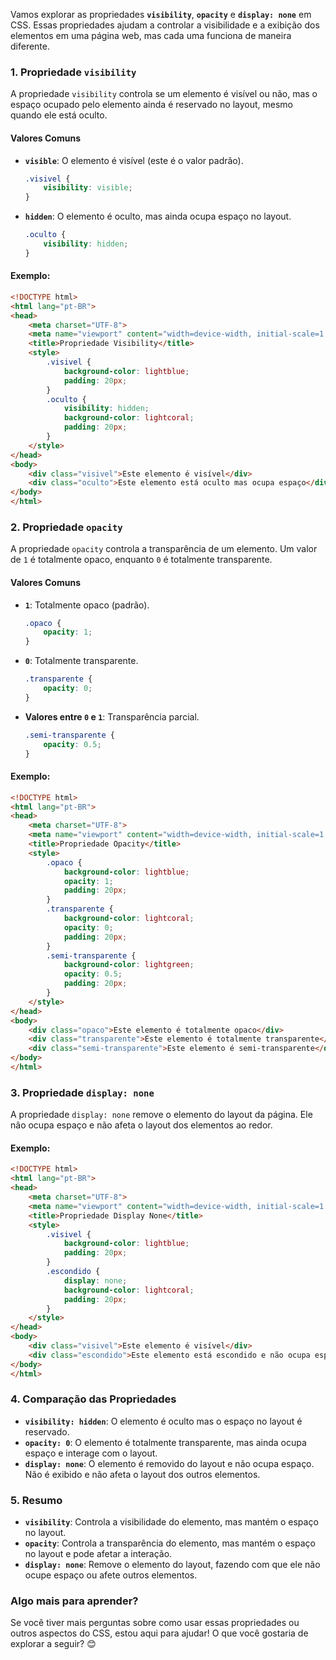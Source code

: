Vamos explorar as propriedades **`visibility`**, **`opacity`** e **`display: none`** em CSS. Essas propriedades ajudam a controlar a visibilidade e a exibição dos elementos em uma página web, mas cada uma funciona de maneira diferente.

### 1. **Propriedade `visibility`**

A propriedade `visibility` controla se um elemento é visível ou não, mas o espaço ocupado pelo elemento ainda é reservado no layout, mesmo quando ele está oculto.

#### **Valores Comuns**

- **`visible`**: O elemento é visível (este é o valor padrão).
  ```css
  .visivel {
      visibility: visible;
  }
  ```
  
- **`hidden`**: O elemento é oculto, mas ainda ocupa espaço no layout.
  ```css
  .oculto {
      visibility: hidden;
  }
  ```

#### **Exemplo**:
```html
<!DOCTYPE html>
<html lang="pt-BR">
<head>
    <meta charset="UTF-8">
    <meta name="viewport" content="width=device-width, initial-scale=1.0">
    <title>Propriedade Visibility</title>
    <style>
        .visivel {
            background-color: lightblue;
            padding: 20px;
        }
        .oculto {
            visibility: hidden;
            background-color: lightcoral;
            padding: 20px;
        }
    </style>
</head>
<body>
    <div class="visivel">Este elemento é visível</div>
    <div class="oculto">Este elemento está oculto mas ocupa espaço</div>
</body>
</html>
```

### 2. **Propriedade `opacity`**

A propriedade `opacity` controla a transparência de um elemento. Um valor de `1` é totalmente opaco, enquanto `0` é totalmente transparente.

#### **Valores Comuns**

- **`1`**: Totalmente opaco (padrão).
  ```css
  .opaco {
      opacity: 1;
  }
  ```
  
- **`0`**: Totalmente transparente.
  ```css
  .transparente {
      opacity: 0;
  }
  ```
  
- **Valores entre `0` e `1`**: Transparência parcial.
  ```css
  .semi-transparente {
      opacity: 0.5;
  }
  ```

#### **Exemplo**:
```html
<!DOCTYPE html>
<html lang="pt-BR">
<head>
    <meta charset="UTF-8">
    <meta name="viewport" content="width=device-width, initial-scale=1.0">
    <title>Propriedade Opacity</title>
    <style>
        .opaco {
            background-color: lightblue;
            opacity: 1;
            padding: 20px;
        }
        .transparente {
            background-color: lightcoral;
            opacity: 0;
            padding: 20px;
        }
        .semi-transparente {
            background-color: lightgreen;
            opacity: 0.5;
            padding: 20px;
        }
    </style>
</head>
<body>
    <div class="opaco">Este elemento é totalmente opaco</div>
    <div class="transparente">Este elemento é totalmente transparente</div>
    <div class="semi-transparente">Este elemento é semi-transparente</div>
</body>
</html>
```

### 3. **Propriedade `display: none`**

A propriedade `display: none` remove o elemento do layout da página. Ele não ocupa espaço e não afeta o layout dos elementos ao redor.

#### **Exemplo**:
```html
<!DOCTYPE html>
<html lang="pt-BR">
<head>
    <meta charset="UTF-8">
    <meta name="viewport" content="width=device-width, initial-scale=1.0">
    <title>Propriedade Display None</title>
    <style>
        .visivel {
            background-color: lightblue;
            padding: 20px;
        }
        .escondido {
            display: none;
            background-color: lightcoral;
            padding: 20px;
        }
    </style>
</head>
<body>
    <div class="visivel">Este elemento é visível</div>
    <div class="escondido">Este elemento está escondido e não ocupa espaço</div>
</body>
</html>
```

### 4. **Comparação das Propriedades**

- **`visibility: hidden`**: O elemento é oculto mas o espaço no layout é reservado.
- **`opacity: 0`**: O elemento é totalmente transparente, mas ainda ocupa espaço e interage com o layout.
- **`display: none`**: O elemento é removido do layout e não ocupa espaço. Não é exibido e não afeta o layout dos outros elementos.

### 5. **Resumo**

- **`visibility`**: Controla a visibilidade do elemento, mas mantém o espaço no layout.
- **`opacity`**: Controla a transparência do elemento, mas mantém o espaço no layout e pode afetar a interação.
- **`display: none`**: Remove o elemento do layout, fazendo com que ele não ocupe espaço ou afete outros elementos.

### Algo mais para aprender?

Se você tiver mais perguntas sobre como usar essas propriedades ou outros aspectos do CSS, estou aqui para ajudar! O que você gostaria de explorar a seguir? 😊
